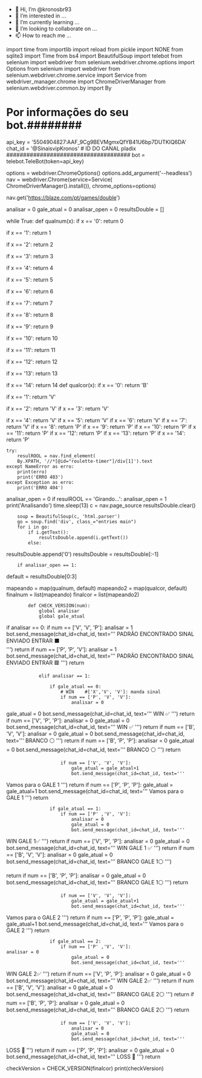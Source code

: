 - 👋 Hi, I’m @kronosbr93
- 👀 I’m interested in ...
- 🌱 I’m currently learning ...
- 💞️ I’m looking to collaborate on ...
- 📫 How to reach me ...

<!---
kronosbr93/kronosbr93 is a ✨ special ✨ repository because its `README.md` (this file) appears on your GitHub profile.
You can click the Preview link to take a look at your changes.
--->
import time
from importlib import reload
from pickle import NONE
from sqlite3 import Time
from bs4 import BeautifulSoup
import telebot
from selenium import webdriver
from selenium.webdriver.chrome.options import Options
from selenium import webdriver
from selenium.webdriver.chrome.service import Service
from webdriver_manager.chrome import ChromeDriverManager
from selenium.webdriver.common.by import By


# Por informações do seu bot.########
api_key = '5504904827:AAF_9Cg9BEVMgmxQfYB41U6bp7DUTKlQ6DA'  
chat_id = '@SinaisvipKronos' # ID DO CANAL pladix
#####################################
bot = telebot.TeleBot(token=api_key)

options = webdriver.ChromeOptions()
options.add_argument('--headless')
nav = webdriver.Chrome(service=Service(
    ChromeDriverManager().install()), chrome_options=options)

nav.get('https://blaze.com/pt/games/double')

analisar = 0
gale_atual = 0
analisar_open = 0
resultsDouble = []

while True:
    def qualnum(x):
        if x == '0':
            return 0

if x == '1':
            return 1

if x == '2':
            return 2

if x == '3':
            return 3

if x == '4':
            return 4

if x == '5':
            return 5

if x == '6':
            return 6

if x == '7':
            return 7

if x == '8':
            return 8

if x == '9':
            return 9

if x == '10':
            return 10

if x == '11':
            return 11

if x == '12':
            return 12

if x == '13':
            return 13

if x == '14':
            return 14
    def qualcor(x):
        if x == '0':
            return 'B'

if x == '1':
            return 'V'

if x == '2':
            return 'V'
if x == '3':
            return 'V'

if x == '4':
            return 'V'
if x == '5':
            return 'V'
if x == '6':
            return 'V'
if x == '7':
            return 'V'
if x == '8':
            return 'P'
if x == '9':
            return 'P'
if x == '10':
            return 'P'
if x == '11':
            return 'P'
if x == '12':
            return 'P'
if x == '13':
            return 'P'
if x == '14':
            return 'P'
       
    try: 
        resulROOL = nav.find_element(
        By.XPATH, '//*[@id="roulette-timer"]/div[1]').text
    except NameError as erro:
        print(erro)
        print('ERRO 403')
    except Exception as erro:
        print('ERRO 404')

analisar_open = 0
    if resulROOL == 'Girando...':
        analisar_open = 1
        print('Analisando')
        time.sleep(13) 
        c = nav.page_source
        resultsDouble.clear()
        
        soup = BeautifulSoup(c, 'html.parser')
        go = soup.find('div', class_="entries main")
        for i in go:
            if i.getText():
                resultsDouble.append(i.getText())
            else:
resultsDouble.append('0')
resultsDouble = resultsDouble[:-1]
        
        if analisar_open == 1:

default = resultsDouble[0:3]

mapeando = map(qualnum, default)
            mapeando2 = map(qualcor, default)
            finalnum = list(mapeando)
            finalcor = list(mapeando2) 


            def CHECK_VERSION(num):
                global analisar
                global gale_atual
                
if analisar == 0:
                    if num == ['V', 'V', 'P']:
                        analisar = 1
                        bot.send_message(chat_id=chat_id, text='''
PADRÃO ENCONTRADO 
SINAL ENVIADO
ENTRAR ⬛️                       
                        ''')
                        return
                    if num == ['P', 'P', 'V']:
                        analisar = 1
                        bot.send_message(chat_id=chat_id, text='''
PADRÃO ENCONTRADO 
SINAL ENVIADO
ENTRAR 🟥
                        ''')
                        return

                elif analisar == 1:
                   
                    if gale_atual == 0:
                        # WIN    #['X','V', 'V']: manda sinal
                        if num == ['P', 'V', 'V']:
                            analisar = 0
gale_atual = 0
                            bot.send_message(chat_id=chat_id, text='''
WIN ✅
                        ''')
                            return
                        if num == ['V', 'P', 'P']:
                            analisar = 0
                            gale_atual = 0
                            bot.send_message(chat_id=chat_id, text='''
WIN ✅
                        ''')
                            return
if num == ['B', 'V', 'V']:
                            analisar = 0
                            gale_atual = 0
                            bot.send_message(chat_id=chat_id, text='''
BRANCO ⚪️
                        ''')
                            return
                        if num == ['B', 'P', 'P']:
                            analisar = 0
                            gale_atual = 0
                            bot.send_message(chat_id=chat_id, 
text='''
BRANCO ⚪️
                        ''')
                            return

                        if num == ['V', 'V', 'V']:
                            gale_atual = gale_atual+1
                            bot.send_message(chat_id=chat_id, text='''
Vamos para o GALE 1
                        ''')
                            return
                        if num == ['P', 'P', 'P']:
                            gale_atual = gale_atual+1
                            bot.send_message(chat_id=chat_id, text='''
Vamos para o GALE 1
                        ''')
                            return

                    if gale_atual == 1:
                        if num == ['P' ,'V', 'V']:
                            analisar = 0
                            gale_atual = 0
                            bot.send_message(chat_id=chat_id, text='''
WIN GALE 1✅
                        ''')
                            return
                        if num == ['V', 'P', 'P']:
 analisar = 0
                            gale_atual = 0
                            bot.send_message(chat_id=chat_id, text='''
WIN GALE 1 ✅
                        ''')
                            return
                        if num == ['B', 'V', 'V']:
                            analisar = 0
                            gale_atual = 0
                            bot.send_message(chat_id=chat_id, text='''
BRANCO GALE 1⚪️
                        ''')
  
return
                        if num == ['B', 'P', 'P']:
                            analisar = 0
                            gale_atual = 0
                            bot.send_message(chat_id=chat_id, text='''
BRANCO GALE 1⚪️
                        ''')
                            return

                        if num == ['V', 'V', 'V']:
                            gale_atual = gale_atual+1
                            bot.send_message(chat_id=chat_id, text='''

  Vamos para o GALE 2
                        ''')
                            return
                        if num == ['P', 'P', 'P']:
                            gale_atual = gale_atual+1
                            bot.send_message(chat_id=chat_id, text='''
Vamos para o GALE 2
                        ''')
                            return

                    if gale_atual == 2:
                        if num == ['P' ,'V', 'V']:            
    analisar = 0
                            gale_atual = 0
                            bot.send_message(chat_id=chat_id, text='''
WIN GALE 2✅
                        ''')
                            return
                        if num == ['V', 'P', 'P']:
                            analisar = 0
                            gale_atual = 0
                            bot.send_message(chat_id=chat_id, text='''
WIN GALE 2✅
                        ''')
  return
                        if num == ['B', 'V', 'V']:
                            analisar = 0
                            gale_atual = 0
                            bot.send_message(chat_id=chat_id, text='''
BRANCO GALE 2⚪️
                        ''')
                            return
                        if num == ['B', 'P', 'P']:
                            analisar = 0
                            gale_atual = 0
  bot.send_message(chat_id=chat_id, text='''
BRANCO GALE 2⚪️
                        ''')
                            return

                        if num == ['V', 'V', 'V']:
                            analisar = 0
                            gale_atual = 0
                            bot.send_message(chat_id=chat_id, text='''
LOSS 🔴
                        ''')
  return
                        if num == ['P', 'P', 'P']:
                            analisar = 0
                            gale_atual = 0
                            bot.send_message(chat_id=chat_id, text='''
LOSS 🔴
                        ''')
                            return
                        
 checkVersion = CHECK_VERSION(finalcor)
            print(checkVersion)
